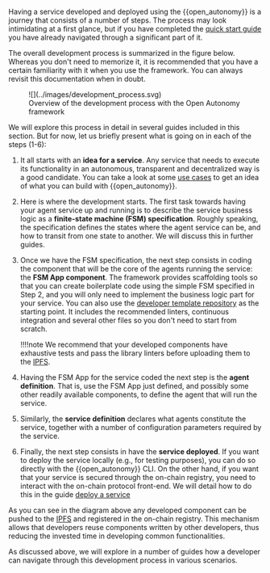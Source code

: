 Having a service developed and deployed using the {{open_autonomy}} is a journey that consists of a number of steps. The process may look intimidating at a first glance, but if you have completed the [quick start guide](../quick_start) you have already navigated through a significant part of it.

The overall development process is summarized in the figure below. Whereas you don't need to memorize it, it is recommended that you have a certain familiarity with it when you use the framework. You can always revisit this documentation when in doubt.

<figure markdown>
![](../images/development_process.svg)
<figcaption>Overview of the development process with the Open Autonomy framework</figcaption>
</figure>

We will explore this process in detail in several guides included in this section. But for now, let us briefly present what is going on in each of the steps (1-6):

  1. It all starts with an **idea for a service**. Any service that needs to execute its functionality in an autonomous, transparent and decentralized way is a good candidate. You can take a look at some [use cases](../get_started/use_cases.md) to get an idea of what you can build with {{open_autonomy}}.

  2. Here is where the development starts. The first task towards having your agent service up and running is to describe the service business logic as a **finite-state machine (FSM) specification**. Roughly speaking, the specification defines the states where the agent service can be, and how to transit from one state to another. We will discuss this in further guides.

  3. Once we have the FSM specification, the next step consists in coding the component that will be the core of the agents running the service: the **FSM App component**.
  The framework provides scaffolding tools so that you can create boilerplate code using the simple FSM specified in Step 2, and you will only need to implement the business logic part for your service. You can also use the [developer template repository](https://github.com/valory-xyz/dev-template) as the starting point. It includes
  the recommended linters, continuous integration and several other files so you don't need to start from scratch.

      !!!!note
          We recommend that your developed components have exhaustive tests and pass the library linters before uploading them to the [IPFS](https://ipfs.io/).

  4. Having the FSM App for the service coded the next step is the **agent definition**. That is, use the FSM App just defined, and possibly some other readily available components, to define the agent that will run the service.

  5. Similarly, the **service definition** declares what agents constitute the service, together with a number of configuration parameters required by the service.

  6. Finally, the next step consists in have the **service deployed**. If you want to deploy the service locally (e.g., for testing purposes), you can do so directly with the {{open_autonomy}} CLI. On the other hand, if you want that your service is secured through the on-chain registry, you need to interact with the on-chain protocol front-end. We will detail how to do this in the guide [deploy a service](./deploy_service.md)

As you can see in the diagram above any developed component can be pushed to the [IPFS](https://ipfs.io/) and registered in the on-chain registry. This mechanism allows that developers reuse components written by other developers, thus reducing the invested time in developing common functionalities.

As discussed above, we will explore in a number of guides how a developer can navigate through this development process in various scenarios.
